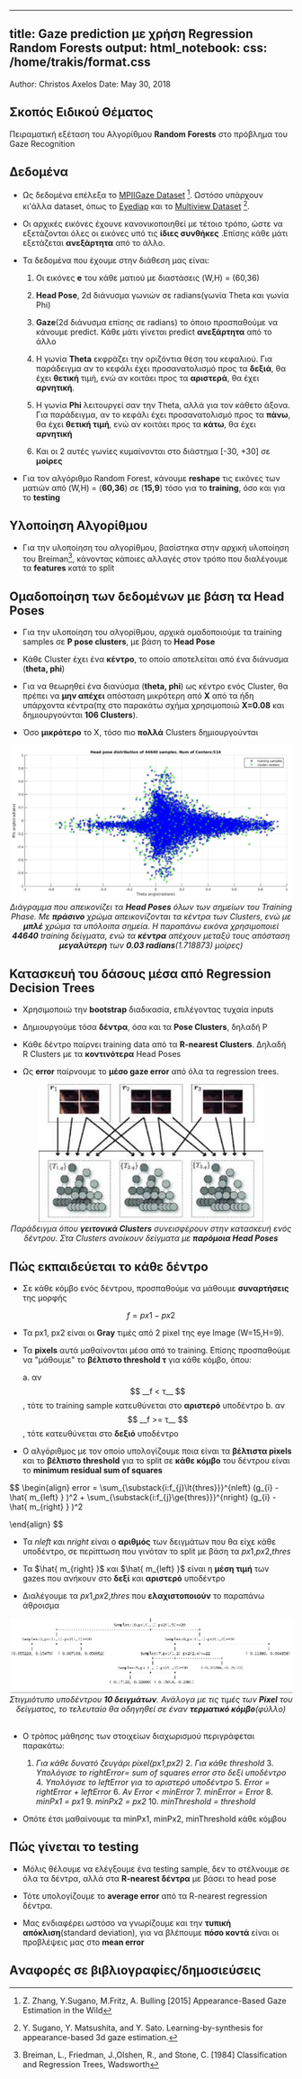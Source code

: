 <html>
<body style="background: url(Downloads/gaze1_colorized.jpg) no-repeat center center fixed;
  -webkit-background-size: cover;
  -moz-background-size: cover;
  -o-background-size: cover;
  background-size: cover;">
</body>
</html>



<!-- background="Downloads/gaze1_colorized.jpg"; -->

---
title: Gaze prediction με χρήση Regression Random Forests
output:
  html_notebook:
    css: /home/trakis/format.css
---


<!---
%A Little Data Analysis
-->
Author: Christos Axelos
Date: May 30, 2018



## Σκοπός Ειδικού Θέματος

Πειραματική εξέταση του Αλγορίθμου __Random Forests__ στο πρόβλημα του Gaze Recognition


## Δεδομένα

* Ως δεδομένα επέλεξα το <a href="https://www.mpi-inf.mpg.de/de/abteilungen/computer-vision-and-multimodal-computing/research/gaze-based-human-computer-interaction/appearance-based-gaze-estimation-in-the-wild-mpiigaze/"
target="_blank">MPIIGaze Dataset</a> [^3]. Ωστόσο υπάρχουν κι'άλλα dataset, όπως το <a href="https://www.idiap.ch/dataset/eyediap" target="_blank">Eyediap</a> και το <a href="http://www.hci.iis.u-tokyo.ac.jp/datasets/" target="_blank">Multiview Dataset</a> [^2].


* Οι αρχικές εικόνες έχουνε κανονικοποιηθεί με τέτοιο τρόπο, ώστε να εξετάζονται όλες οι εικόνες υπό τις __ίδιες συνθήκες__ .Επίσης κάθε μάτι εξετάζεται __ανεξάρτητα__ από το άλλο.


* Τα δεδομένα που έχουμε στην διάθεση μας είναι:

	1. Οι εικόνες __e__ του κάθε ματιού με διαστάσεις (W,H) = (60,36)

	2. __Ηead Pose__, 2d διάνυσμα γωνιών σε radians(γωνία Theta και γωνία
Phi)

	3. __Gaze__(2d διάνυσμα επίσης σε radians) το όποιο προσπαθούμε να κάνουμε predict. Κάθε μάτι γίνεται predict __ανεξάρτητα__ από το άλλο

	4. Η γωνία __Theta__ εκφράζει την οριζόντια θέση του κεφαλιού. Για
παράδειγμα αν το κεφάλι έχει προσανατολισμό  προς τα __δεξιά__, θα έχει
__θετική__ τιμή, ενώ αν κοιτάει προς τα __αριστερά__, θα έχει __αρνητική__.

	5. Η γωνία __Phi__ λειτουργεί σαν την Theta, αλλά για τον κάθετο άξονα.
Για παράδειγμα, αν το κεφάλι έχει προσανατολισμό προς τα __πάνω__, θα έχει
__θετική τιμή__, ενώ αν κοιτάει προς τα __κάτω__, θα έχει __αρνητική__

	6. Και οι 2 αυτές γωνίες κυμαίνονται στο διάστημα [-30, +30] σε
__μοίρες__


* Για τον αλγόριθμο Random Forest, κάνουμε __reshape__ τις εικόνες των ματιών
  από (W,H) = (__60,36__) σε (__15,9__) τόσο για το __training__, όσο και για το __testing__  





## Υλοποίηση Αλγορίθμου

* Για την υλοποίηση του  αλγορίθμου, βασίστηκα στην αρχική υλοποίηση του Breiman[^1], κάνοντας κάποιες αλλαγές στον τρόπο που διαλέγουμε τα __features__ κατά το split





## Ομαδοποίηση των δεδομένων με βάση τα Head Poses

* Για την υλοποίηση του  αλγορίθμου, αρχικά ομαδοποιούμε τα training samples σε __P pose clusters__, με βάση το __Head Pose__


* Κάθε Cluster έχει ένα __κέντρο__, το οποίο αποτελείται από ένα διάνυσμα
  (__theta, phi__)

* Για να θεωρηθεί ένα διανύσμα (__theta, phi__) ως κέντρο ενός Cluster, θα πρέπει να __μην απέχει__ απόσταση μικρότερη από __Χ__ από τα ήδη υπάρχοντα κέντρα(πχ στο παρακάτω σχήμα χρησιμοποιώ __Χ=0.08__ και δημιουργούνται __106 Clusters__).

* Όσο __μικρότερο__ το Χ, τόσο πιο __πολλά__ Clusters δημιουργούνται



<div id="foto" style="text-align: center;">
   <img src="centers.jpg"  alt="foto1">
   <figcaption><i>Διάγραμμα που απεικονίζει τα  <b>Head Poses</b> όλων των σημείων του Training Phase. Με <b>πράσινο</b> χρώμα απεικονίζονται τα κέντρα των Clusters, ενώ με <b>μπλέ</b> χρώμα τα υπόλοιπα σημεία. Η παραπάνω εικόνα χρησιμοποιεί <b>44640</b> training δείγματα, ενώ τα <b>κέντρα</b> απέχουν μεταξύ τους απόσταση <b>μεγαλύτερη</b> των <b>0.03 radians</b>(1.718873) μοίρες)</i></figcaption>
</div>




## Κατασκευή του δάσους μέσα από Regression Decision Trees

* Χρησιμοποιώ την __bootstrap__ διαδικασία, επιλέγοντας τυχαία inputs

* Δημιουργούμε τόσα __δέντρα__, όσα και τα __Pose Clusters__, δηλαδή P

* Κάθε δέντρο παίρνει training data από τα __R-nearest Clusters__. Δηλαδή R Clusters
  με τα __κοντινότερα__ Head Poses

* Ως __error__ παίρνουμε το __μέσο gaze error__ από όλα τα regression trees.



<div id="foto" style="text-align: center;">
   <img src="visualization.jpeg" width="400" alt="foto1">
   <figcaption><i>Παράδειγμα όπου <b>γειτονικά Clusters</b> συνεισφέρουν στην κατασκευή ενός δέντρου. Στα Clusters ανοίκουν δείγματα με <b>παρόμοια Head Poses</b></i></br></figcaption>
</div>





## Πώς εκπαιδεύεται το κάθε δέντρο


* Σε κάθε κόμβο ενός δέντρου, προσπαθούμε να μάθουμε __συναρτήσεις__ της μορφής

$$
    f = px1 - px2
$$




* Τα px1, px2 είναι οι __Gray__ τιμές από 2 pixel της eye Image (W=15,H=9).

* Τα __pixels__ αυτά μαθαίνονται μέσα από το training. Επίσης προσπαθούμε να
  "μάθουμε" το __βέλτιστο threshold τ__ για κάθε κόμβο, όπου:

	a. αν $$ __f < τ__ $$, τότε το training sample κατευθύνεται στο __αριστερό__ υποδέντρο
	b. αν $$ __f >= τ__ $$, τότε κατευθύνεται στο __δεξιό__ υποδέντρο


* Ο αλγόριθμος με τον οποίο υπολογίζουμε ποια είναι τα __βέλτιστα pixels__ και το __βέλτιστο threshold__ για το split σε __κάθε κόμβο__ του δέντρου είναι το __minimum residual sum of squares__


$$
\begin{align}
 error =
 \sum_{\substack{i:f_{j}\lt{thres}}}^{nleft}  (g_{i} - \hat{ m_{left} } )^2 + \sum_{\substack{i:f_{j}\ge{thres}}}^{nright} (g_{i} - \hat{ m_{right} } )^2

\end{align}
$$

* Τα $nleft$ και $nright$ είναι ο __αριθμός__ των δειγμάτων που θα είχε κάθε υποδέντρο, σε περίπτωση που γινόταν το split με βάση τα $px1$,$px2$,$thres$


* Τα  $\hat{ m_{right} }$ και $\hat{ m_{left} }$ είναι η __μέση τιμή__ των gazes που ανήκουν στο __δεξί__ και __αριστερό__ υποδέντρο


* Διαλέγουμε τα $px1$,$px2$,$thres$ που __ελαχιστοποιούν__ το παραπάνω άθροισμα

<div id="foto" style="text-align: center;">
   <img src="stigmiotupo.png" alt="foto1">
    <figcaption><i>Στιγμιότυπο υποδέντρου <b>10 δειγμάτων</b>. Ανάλογα με τις τιμές των <b>Pixel</b> του δείγματος, το τελευταίο θα οδηγηθεί σε έναν <b>τερματικό κόμβο</b>(φύλλο)</i></br></br> </figcaption>
</div>


* Ο τρόπος μάθησης των στοιχείων διαχωρισμού περιγράφεται παρακάτω:


	1. _Για κάθε δυνατό ζευγάρι pixel(px1,px2)_
		2. _Για κάθε threshold_
			3. _Υπολόγισε το rightError= sum of squares error στο δεξί υποδέντρο_  
			4. _Υπολόγισε το leftError για το αριστερό υποδέντρο_
			5. _Error = rightError + leftError_
			6. _Αν Error < minError_
				7. _minError = Error_
				8. _minPx1 = px1_
				9. _minPx2 = px2_
				10. _minThreshold = threshold_


* Οπότε έτσι μαθαίνουμε τα  minPx1, minPx2, minThreshold κάθε κόμβου





## Πώς γίνεται το testing


* Μόλις θέλουμε να ελέγξουμε ένα testing sample, δεν το στέλνουμε σε όλα τα
  δέντρα, αλλά στα __R-nearest δέντρα__ με βάσει το head pose

* Τότε υπολογίζουμε το __average error__ από τα R-nearest regression δέντρα.

* Μας ενδιαφέρει ωστόσο να γνωρίζουμε και την __τυπική απόκλιση__(standard deviation), για να βλέπουμε __πόσο κοντά__ είναι οι προβλέψεις μας στο __mean error__





## Aναφορές σε βιβλιογραφίες/δημοσιεύσεις

[^1]: Breiman, L., Friedman, J.,Olshen, R., and Stone, C. [1984] Classification and Regression Trees,  Wadsworth
[^2]: Y. Sugano, Y. Matsushita, and Y. Sato. Learning-by-synthesis for appearance-based 3d gaze estimation.
[^3]: Z. Zhang, Y.Sugano, M.Fritz, A. Bulling [2015] Appearance-Based Gaze Estimation in the Wild

